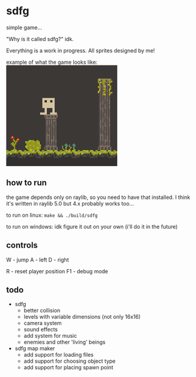 # sdfg

simple game...

"Why is it called sdfg?"
idk.


Everything is a work in progress.
All sprites designed by me!


example of what the game looks like:
![guy standing on pillar](assets/example.png)


## how to run

the game depends only on raylib, so you need to have that installed. I think it's written in raylib 5.0 but 4.x probably works too...

to run on linux:
``make && ./build/sdfg``


to run on windows:
idk figure it out on your own (i'll do it in the future)


## controls

W - jump
A - left
D - right

R - reset player position
F1 - debug mode


## todo

* sdfg
  * better collision
  * levels with variable dimensions (not only 16x16)
  * camera system
  * sound effects
  * add system for music
  * enemies and other 'living' beings
* sdfg map maker
  * add support for loading files
  * add support for choosing object type
  * add support for placing spawn point


